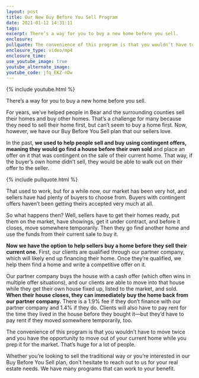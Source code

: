 ```yaml
---
layout: post
title: Our New Buy Before You Sell Program
date: 2021-01-12 14:31:11
tags:
excerpt: There’s a way for you to buy a new home before you sell.
enclosure:
pullquote: The convenience of this program is that you wouldn’t have to move twice.
enclosure_type: video/mp4
enclosure_time:
use_youtube_image: true
youtube_alternate_image:
youtube_code: jfq_EKZ-nDw
---
```


{% include youtube.html %}

There’s a way for you to buy a new home before you sell.

For years, we’ve helped people in Bear and the surrounding counties sell their homes and buy other homes. That’s a challenge for many because they need to sell their home first, but can’t seem to buy a home first. Now, however, we have our Buy Before You Sell plan that our sellers love.

In the past, **we used to help people sell and buy using contingent offers, meaning they would go find a house before their own sold** and place an offer on it that was contingent on the sale of their current home. That way, if the buyer’s own home didn’t sell, they would be able to walk out on their offer to the seller.

{% include pullquote.html %}

That used to work, but for a while now, our market has been very hot, and sellers have had plenty of buyers to choose from. Buyers with contingent offers haven’t been getting theirs accepted very much at all.

So what happens then? Well, sellers have to get their homes ready, put them on the market, have showings, get it under contract, and before it closes, move somewhere temporarily. Then they go find another home and use the funds from their current sale to buy it.

**Now we have the option to help sellers buy a home before they sell their current one.** First, our clients are qualified through our partner company, which will likely end up financing their home. Once they’re qualified, we help them find a home and write a competitive offer on it.&nbsp;

Our partner company buys the house with a cash offer (which often wins in multiple offer situations), and our clients are able to move into that house while they get their own house fixed up, listed to the market, and sold. **When their house closes, they can immediately buy the home back from our partner company.** There is a 1.9% fee if they don’t finance with our partner company and 1.4% if they do. Clients will also have to pay rent for the time they lived in the house before they bought it—but they’d have to pay rent if they moved somewhere temporarily, too.

The convenience of this program is that you wouldn’t have to move twice and you have the opportunity to move out of your current home while you prep it for the market. That’s huge for a lot of people.

Whether you’re looking to sell the traditional way or you’re interested in our Buy Before You Sell plan, don’t hesitate to reach out to us for your real estate needs. We have many programs that can work to your benefit.
